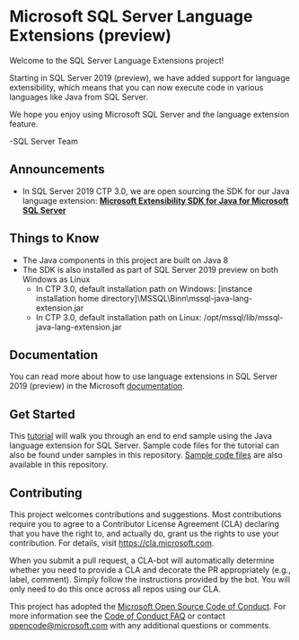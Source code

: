 
# Microsoft SQL Server Language Extensions (preview)

Welcome to the SQL Server Language Extensions project!

Starting in SQL Server 2019 (preview), we have added support for language extensibility, which means that you can now execute code in various languages like Java from SQL Server.

We hope you enjoy using Microsoft SQL Server and the language extension feature.

-SQL Server Team

## Announcements

* In SQL Server 2019 CTP 3.0, we are open sourcing the SDK for our Java language extension: [**Microsoft Extensibility SDK for Java for Microsoft SQL Server​**](https://github.com/microsoft/sql-server-language-extensions/blob/master/language-extensions/java/sdk/sdk-java.md)

## Things to Know

* The Java components in this project are built on Java 8
* The SDK is also installed as part of SQL Server 2019 preview on both Windows as Linux
  * In CTP 3.0, default installation path on Windows: [instance installation home directory]\MSSQL\Binn\mssql-java-lang-extension.jar
  * In CTP 3.0, default installation path on Linux: /opt/mssql/lib/mssql-java-lang-extension.jar 

## Documentation

You can read more about how to use language extensions in SQL Server 2019 (preview) in the Microsoft [documentation](https://docs.microsoft.com/en-us/sql/language-extensions/language-extensions-overview?view=sqlallproducts-allversions).

## Get Started

This [tutorial](https://docs.microsoft.com/en-us/sql/language-extensions/tutorials/search-for-string-using-regular-expressions-in-java?view=sqlallproducts-allversions) will walk you through an end to end sample using the Java language extension for SQL Server. Sample code files for the tutorial can also be found under samples in this repository. [Sample code files](https://github.com/microsoft/sql-server-language-extensions/tree/master/language-extensions/java/samples/regex) are also available in this repository.

## Contributing

This project welcomes contributions and suggestions.  Most contributions require you to agree to a
Contributor License Agreement (CLA) declaring that you have the right to, and actually do, grant us
the rights to use your contribution. For details, visit https://cla.microsoft.com.

When you submit a pull request, a CLA-bot will automatically determine whether you need to provide
a CLA and decorate the PR appropriately (e.g., label, comment). Simply follow the instructions
provided by the bot. You will only need to do this once across all repos using our CLA.

This project has adopted the [Microsoft Open Source Code of Conduct](https://opensource.microsoft.com/codeofconduct/).
For more information see the [Code of Conduct FAQ](https://opensource.microsoft.com/codeofconduct/faq/) or
contact [opencode@microsoft.com](mailto:opencode@microsoft.com) with any additional questions or comments.
